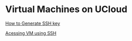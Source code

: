 # Virtual Machines on UCloud

[How to Generate SSH key](/Tutorials/VMs/shh/)

[Acessing VM using SSH](/Tutorials/VMs/connectVM/)
